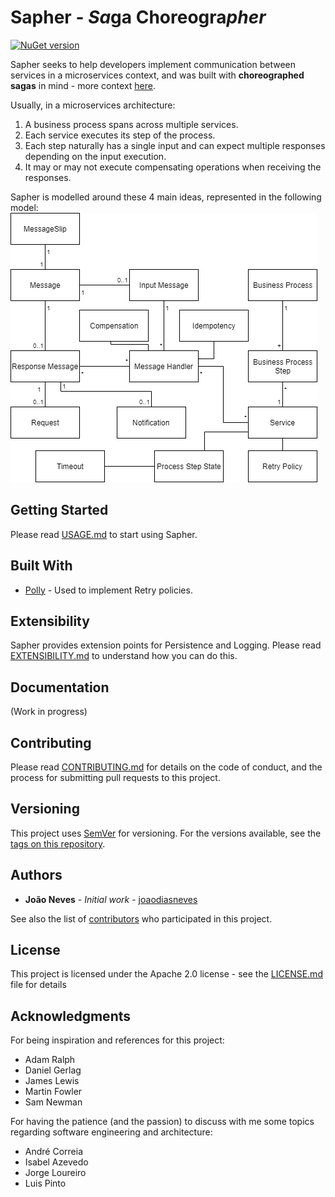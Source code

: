 # Sapher - *Sa*ga Choreogra*pher*
[![NuGet version](https://badge.fury.io/nu/sapher.svg)](https://badge.fury.io/nu/sapher)

Sapher seeks to help developers implement communication between services in a microservices context, and was built with **choreographed sagas** in mind - more context [here](https://github.com/joaodiasneves/sapher/wiki/01.-Context).

Usually, in a microservices architecture:

1. A business process spans across multiple services.
2. Each service executes its step of the process. 
3. Each step naturally has a single input and can expect multiple responses depending on the input execution.
4. It may or may not execute compensating operations when receiving the responses.

Sapher is modelled around these 4 main ideas, represented in the following model:
![model](https://github.com/joaodiasneves/sapher/blob/master/docs/images/domain_model_sapher.png)

## Getting Started

Please read [USAGE.md](https://github.com/joaodiasneves/sapher/blob/master/docs/USAGE.md) to start using Sapher.

## Built With
* [Polly](https://github.com/App-vNext/Polly) - Used to implement Retry policies.

## Extensibility

Sapher provides extension points for Persistence and Logging. 
Please read [EXTENSIBILITY.md](https://github.com/joaodiasneves/sapher/blob/master/docs/EXTENSIBILITY.md) to understand how you can do this.

## Documentation

(Work in progress)

## Contributing
Please read [CONTRIBUTING.md](https://github.com/joaodiasneves/sapher/blob/master/CONTRIBUTING.md) for details on the code of conduct, and the process for submitting pull requests to this project.

## Versioning
This project uses [SemVer](http://semver.org/) for versioning. For the versions available, see the [tags on this repository](https://github.com/joaodiasneves/sapher/tags). 

## Authors
* **João Neves** - *Initial work* - [joaodiasneves](https://github.com/joaodiasneves)

See also the list of [contributors](https://github.com/joaodiasneves/sapher/contributors) who participated in this project.

## License
This project is licensed under the Apache 2.0 license - see the [LICENSE.md](LICENSE.md) file for details

## Acknowledgments
For being inspiration and references for this project:
* Adam Ralph
* Daniel Gerlag
* James Lewis
* Martin Fowler
* Sam Newman

For having the patience (and the passion) to discuss with me some topics regarding software engineering and architecture:
* André Correia
* Isabel Azevedo
* Jorge Loureiro
* Luis Pinto
